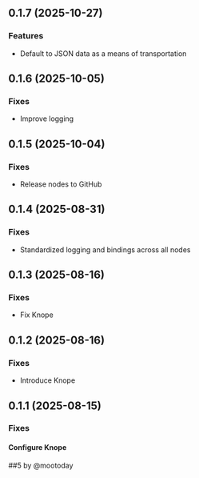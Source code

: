 ## 0.1.7 (2025-10-27)

### Features

- Default to JSON data as a means of transportation

## 0.1.6 (2025-10-05)

### Fixes

- Improve logging

## 0.1.5 (2025-10-04)

### Fixes

- Release nodes to GitHub

## 0.1.4 (2025-08-31)

### Fixes

- Standardized logging and bindings across all nodes

## 0.1.3 (2025-08-16)

### Fixes

- Fix Knope

## 0.1.2 (2025-08-16)

### Fixes

- Introduce Knope

## 0.1.1 (2025-08-15)

### Fixes

#### Configure Knope

##5 by @mootoday
